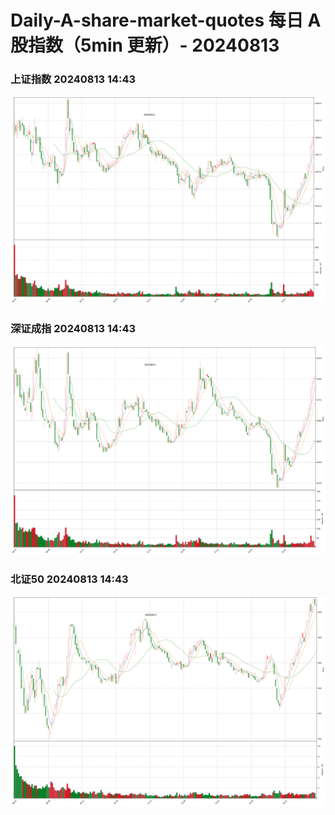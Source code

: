 
# Daily-A-share-market-quotes 每日 A 股指数（5min 更新）- 20240813

### 上证指数 20240813 14:43
![](./fig/2024/8/20240813-sh000001.png)

### 深证成指 20240813 14:43
![](./fig/2024/8/20240813-sz399001.png)

### 北证50 20240813 14:43
![](./fig/2024/8/20240813-bj899050.png)
